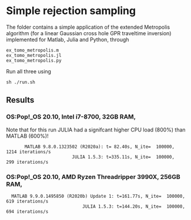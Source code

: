 # Simple rejection sampling

The folder contains a simple application of the extended Metropolis algorithm (for a linear Gaussian cross hole GPR traveltime inversion) implemented for Matlab, Julia and Python, through 
 
    ex_tomo_metropolis.m
    ex_tomo_metropolis.jl
    ex_tomo_metropolis.py
    
Run all three using  
    
    sh ./run.sh 

## Results


### OS:Pop\!_OS 20.10, Intel i7-8700, 32GB RAM, 

Note that for this run JULIA had a signifcant higher CPU load (800%) than MATLAB (600%)!

           MATLAB 9.8.0.1323502 (R2020a): t= 82.40s, N_ite=  100000,     1214 iterations/s
                             JULIA 1.5.3: t=335.11s, N_ite=  100000,      299 iterations/s

### OS:Pop\!_OS 20.10, AMD Ryzen Threadripper 3990X, 256GB RAM, 

      MATLAB 9.9.0.1495850 (R2020b) Update 1: t=161.77s, N_ite=  100000,      619 iterations/s
                                 JULIA 1.5.3: t=144.20s, N_ite=  100000,      694 iterations/s

